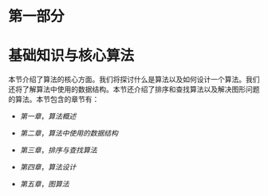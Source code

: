 # 第一部分

# 基础知识与核心算法

本节介绍了算法的核心方面。我们将探讨什么是算法以及如何设计一个算法。我们还将了解算法中使用的数据结构。本节还介绍了排序和查找算法以及解决图形问题的算法。本节包含的章节有：

+   *第一章*，*算法概述*

+   *第二章*，*算法中使用的数据结构*

+   *第三章*，*排序与查找算法*

+   *第四章*，*算法设计*

+   *第五章*，*图算法*
